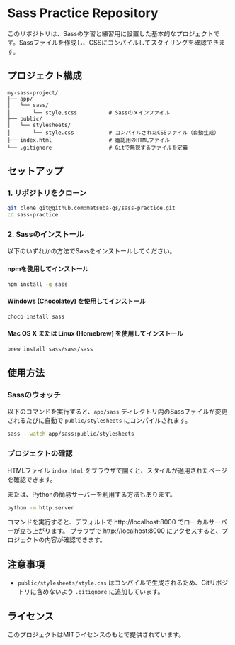
# Sass Practice Repository

このリポジトリは、Sassの学習と練習用に設置した基本的なプロジェクトです。Sassファイルを作成し、CSSにコンパイルしてスタイリングを確認できます。

## プロジェクト構成

```
my-sass-project/
├── app/
│   └── sass/
│       └── style.scss          # Sassのメインファイル
├── public/
│   └── stylesheets/
│       └── style.css           # コンパイルされたCSSファイル（自動生成）
├── index.html                  # 確認用のHTMLファイル
└── .gitignore                  # Gitで無視するファイルを定義
```

## セットアップ

### 1. リポジトリをクローン

```bash
git clone git@github.com:matsuba-gs/sass-practice.git
cd sass-practice
```

### 2. Sassのインストール

以下のいずれかの方法でSassをインストールしてください。

#### npmを使用してインストール
```bash
npm install -g sass
```

#### Windows (Chocolatey) を使用してインストール
```bash
choco install sass
```

#### Mac OS X または Linux (Homebrew) を使用してインストール
```bash
brew install sass/sass/sass
```

## 使用方法

### Sassのウォッチ

以下のコマンドを実行すると、`app/sass` ディレクトリ内のSassファイルが変更されるたびに自動で `public/stylesheets` にコンパイルされます。

```bash
sass --watch app/sass:public/stylesheets
```

### プロジェクトの確認

HTMLファイル `index.html` をブラウザで開くと、スタイルが適用されたページを確認できます。

または、Pythonの簡易サーバーを利用する方法もあります。

```bash
python -m http.server
```

コマンドを実行すると、デフォルトで http://localhost:8000 でローカルサーバーが立ち上がります。 ブラウザで http://localhost:8000 にアクセスすると、プロジェクトの内容が確認できます。

## 注意事項

- `public/stylesheets/style.css` はコンパイルで生成されるため、Gitリポジトリに含めないよう `.gitignore` に追加しています。

## ライセンス

このプロジェクトはMITライセンスのもとで提供されています。
